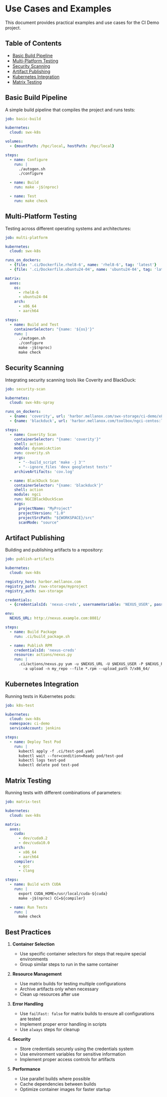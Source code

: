 # Use Cases and Examples

This document provides practical examples and use cases for the CI Demo project.

## Table of Contents

- [Basic Build Pipeline](#basic-build-pipeline)
- [Multi-Platform Testing](#multi-platform-testing)
- [Security Scanning](#security-scanning)
- [Artifact Publishing](#artifact-publishing)
- [Kubernetes Integration](#kubernetes-integration)
- [Matrix Testing](#matrix-testing)

## Basic Build Pipeline

A simple build pipeline that compiles the project and runs tests:

```yaml
job: basic-build

kubernetes:
  cloud: swx-k8s

volumes:
  - {mountPath: /hpc/local, hostPath: /hpc/local}

steps:
  - name: Configure
    run: |
      ./autogen.sh
      ./configure

  - name: Build
    run: make -j$(nproc)

  - name: Test
    run: make check
```

## Multi-Platform Testing

Testing across different operating systems and architectures:

```yaml
job: multi-platform

kubernetes:
  cloud: swx-k8s

runs_on_dockers:
  - {file: '.ci/Dockerfile.rhel8-6', name: 'rhel8-6', tag: 'latest'}
  - {file: '.ci/Dockerfile.ubuntu24-04', name: 'ubuntu24-04', tag: 'latest'}

matrix:
  axes:
    os:
      - rhel8-6
      - ubuntu24-04
    arch:
      - x86_64
      - aarch64

steps:
  - name: Build and Test
    containerSelector: "{name: '${os}'}"
    run: |
      ./autogen.sh
      ./configure
      make -j$(nproc)
      make check
```

## Security Scanning

Integrating security scanning tools like Coverity and BlackDuck:

```yaml
job: security-scan

kubernetes:
  cloud: swx-k8s-spray

runs_on_dockers:
  - {name: 'coverity', url: 'harbor.mellanox.com/swx-storage/ci-demo/x86_64/centos7-7:latest', category: 'tool'}
  - {name: 'blackduck', url: 'harbor.mellanox.com/toolbox/ngci-centos:latest', category: 'tool'}

steps:
  - name: Coverity Scan
    containerSelector: "{name: 'coverity'}"
    shell: action
    module: dynamicAction
    run: coverity.sh
    args:
      - "--build_script 'make -j 3'"
      - "--ignore_files 'devx googletest tests'"
    archiveArtifacts: 'cov.log'

  - name: BlackDuck Scan
    containerSelector: "{name: 'blackduck'}"
    shell: action
    module: ngci
    run: NGCIBlackDuckScan
    args:
      projectName: "MyProject"
      projectVersion: "1.0"
      projectSrcPath: "${WORKSPACE}/src"
      scanMode: "source"
```

## Artifact Publishing

Building and publishing artifacts to a repository:

```yaml
job: publish-artifacts

kubernetes:
  cloud: swx-k8s

registry_host: harbor.mellanox.com
registry_path: /swx-storage/myproject
registry_auth: swx-storage

credentials:
  - {credentialsId: 'nexus-creds', usernameVariable: 'NEXUS_USER', passwordVariable: 'NEXUS_PASS'}

env:
  NEXUS_URL: http://nexus.example.com:8081/

steps:
  - name: Build Package
    run: .ci/build_package.sh

  - name: Publish RPM
    credentialsId: 'nexus-creds'
    resource: actions/nexus.py
    run: |
      .ci/actions/nexus.py yum -u $NEXUS_URL -U $NEXUS_USER -P $NEXUS_PASS \
        -a upload -n my_repo --file *.rpm --upload_path 7/x86_64/
```

## Kubernetes Integration

Running tests in Kubernetes pods:

```yaml
job: k8s-test

kubernetes:
  cloud: swx-k8s
  namespace: ci-demo
  serviceAccount: jenkins

steps:
  - name: Deploy Test Pod
    run: |
      kubectl apply -f .ci/test-pod.yaml
      kubectl wait --for=condition=Ready pod/test-pod
      kubectl logs test-pod
      kubectl delete pod test-pod
```

## Matrix Testing

Running tests with different combinations of parameters:

```yaml
job: matrix-test

kubernetes:
  cloud: swx-k8s

matrix:
  axes:
    cuda:
      - dev/cuda9.2
      - dev/cuda10.0
    arch:
      - x86_64
      - aarch64
    compiler:
      - gcc
      - clang

steps:
  - name: Build with CUDA
    run: |
      export CUDA_HOME=/usr/local/cuda-${cuda}
      make -j$(nproc) CC=${compiler}

  - name: Run Tests
    run: |
      make check
```

## Best Practices

1. **Container Selection**
   - Use specific container selectors for steps that require special environments
   - Group similar steps to run in the same container

2. **Resource Management**
   - Use matrix builds for testing multiple configurations
   - Archive artifacts only when necessary
   - Clean up resources after use

3. **Error Handling**
   - Use `failFast: false` for matrix builds to ensure all configurations are tested
   - Implement proper error handling in scripts
   - Use `always` steps for cleanup

4. **Security**
   - Store credentials securely using the credentials system
   - Use environment variables for sensitive information
   - Implement proper access controls for artifacts

5. **Performance**
   - Use parallel builds where possible
   - Cache dependencies between builds
   - Optimize container images for faster startup 